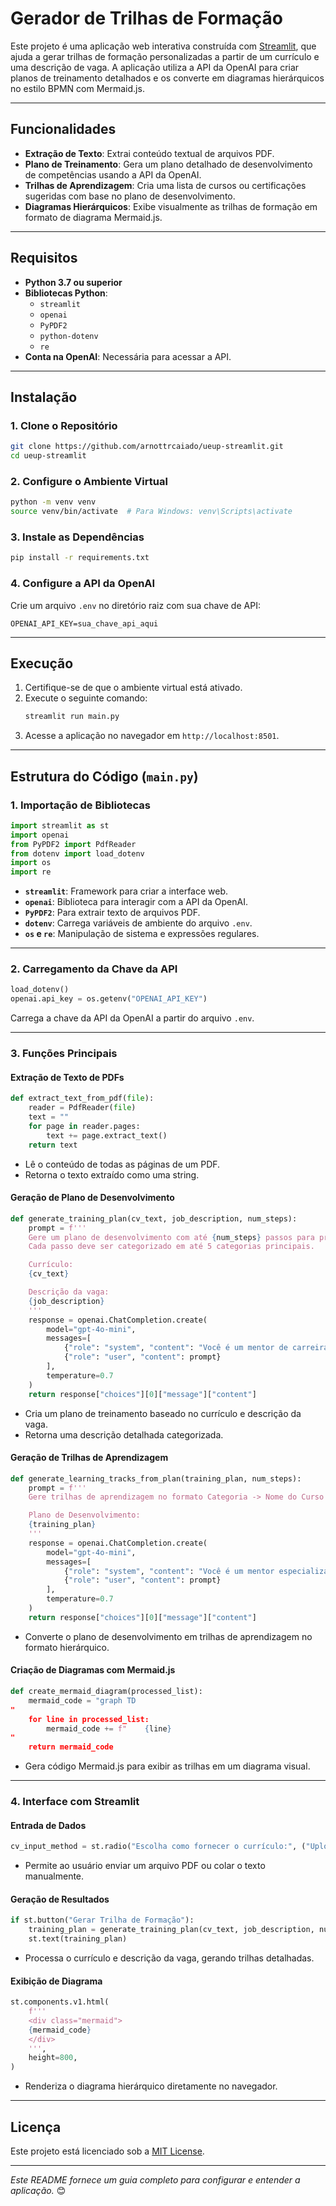 
# Gerador de Trilhas de Formação

Este projeto é uma aplicação web interativa construída com [Streamlit](https://streamlit.io/), que ajuda a gerar trilhas de formação personalizadas a partir de um currículo e uma descrição de vaga. A aplicação utiliza a API da OpenAI para criar planos de treinamento detalhados e os converte em diagramas hierárquicos no estilo BPMN com Mermaid.js.

---

## Funcionalidades

- **Extração de Texto**: Extrai conteúdo textual de arquivos PDF.
- **Plano de Treinamento**: Gera um plano detalhado de desenvolvimento de competências usando a API da OpenAI.
- **Trilhas de Aprendizagem**: Cria uma lista de cursos ou certificações sugeridas com base no plano de desenvolvimento.
- **Diagramas Hierárquicos**: Exibe visualmente as trilhas de formação em formato de diagrama Mermaid.js.

---

## Requisitos

- **Python 3.7 ou superior**
- **Bibliotecas Python**:
  - `streamlit`
  - `openai`
  - `PyPDF2`
  - `python-dotenv`
  - `re`
- **Conta na OpenAI**: Necessária para acessar a API.

---

## Instalação

### 1. Clone o Repositório
```bash
git clone https://github.com/arnottrcaiado/ueup-streamlit.git
cd ueup-streamlit
```

### 2. Configure o Ambiente Virtual
```bash
python -m venv venv
source venv/bin/activate  # Para Windows: venv\Scripts\activate
```

### 3. Instale as Dependências
```bash
pip install -r requirements.txt
```

### 4. Configure a API da OpenAI
Crie um arquivo `.env` no diretório raiz com sua chave de API:
```plaintext
OPENAI_API_KEY=sua_chave_api_aqui
```

---

## Execução

1. Certifique-se de que o ambiente virtual está ativado.
2. Execute o seguinte comando:
   ```bash
   streamlit run main.py
   ```
3. Acesse a aplicação no navegador em `http://localhost:8501`.

---

## Estrutura do Código (`main.py`)

### 1. Importação de Bibliotecas
```python
import streamlit as st
import openai
from PyPDF2 import PdfReader
from dotenv import load_dotenv
import os
import re
```
- **`streamlit`**: Framework para criar a interface web.
- **`openai`**: Biblioteca para interagir com a API da OpenAI.
- **`PyPDF2`**: Para extrair texto de arquivos PDF.
- **`dotenv`**: Carrega variáveis de ambiente do arquivo `.env`.
- **`os` e `re`**: Manipulação de sistema e expressões regulares.

---

### 2. Carregamento da Chave da API
```python
load_dotenv()
openai.api_key = os.getenv("OPENAI_API_KEY")
```
Carrega a chave da API da OpenAI a partir do arquivo `.env`.

---

### 3. Funções Principais

#### **Extração de Texto de PDFs**
```python
def extract_text_from_pdf(file):
    reader = PdfReader(file)
    text = ""
    for page in reader.pages:
        text += page.extract_text()
    return text
```
- Lê o conteúdo de todas as páginas de um PDF.
- Retorna o texto extraído como uma string.

#### **Geração de Plano de Desenvolvimento**
```python
def generate_training_plan(cv_text, job_description, num_steps):
    prompt = f'''
    Gere um plano de desenvolvimento com até {num_steps} passos para preencher lacunas de competências.
    Cada passo deve ser categorizado em até 5 categorias principais.

    Currículo:
    {cv_text}

    Descrição da vaga:
    {job_description}
    '''
    response = openai.ChatCompletion.create(
        model="gpt-4o-mini",
        messages=[
            {"role": "system", "content": "Você é um mentor de carreiras especializado."},
            {"role": "user", "content": prompt}
        ],
        temperature=0.7
    )
    return response["choices"][0]["message"]["content"]
```
- Cria um plano de treinamento baseado no currículo e descrição da vaga.
- Retorna uma descrição detalhada categorizada.

#### **Geração de Trilhas de Aprendizagem**
```python
def generate_learning_tracks_from_plan(training_plan, num_steps):
    prompt = f'''
    Gere trilhas de aprendizagem no formato Categoria -> Nome do Curso ou Certificação.

    Plano de Desenvolvimento:
    {training_plan}
    '''
    response = openai.ChatCompletion.create(
        model="gpt-4o-mini",
        messages=[
            {"role": "system", "content": "Você é um mentor especializado."},
            {"role": "user", "content": prompt}
        ],
        temperature=0.7
    )
    return response["choices"][0]["message"]["content"]
```
- Converte o plano de desenvolvimento em trilhas de aprendizagem no formato hierárquico.

#### **Criação de Diagramas com Mermaid.js**
```python
def create_mermaid_diagram(processed_list):
    mermaid_code = "graph TD
"
    for line in processed_list:
        mermaid_code += f"    {line}
"
    return mermaid_code
```
- Gera código Mermaid.js para exibir as trilhas em um diagrama visual.

---

### 4. Interface com Streamlit
#### Entrada de Dados
```python
cv_input_method = st.radio("Escolha como fornecer o currículo:", ("Upload de PDF", "Colar texto manualmente"))
```
- Permite ao usuário enviar um arquivo PDF ou colar o texto manualmente.

#### Geração de Resultados
```python
if st.button("Gerar Trilha de Formação"):
    training_plan = generate_training_plan(cv_text, job_description, num_steps)
    st.text(training_plan)
```
- Processa o currículo e descrição da vaga, gerando trilhas detalhadas.

#### Exibição de Diagrama
```python
st.components.v1.html(
    f'''
    <div class="mermaid">
    {mermaid_code}
    </div>
    ''',
    height=800,
)
```
- Renderiza o diagrama hierárquico diretamente no navegador.

---

## Licença

Este projeto está licenciado sob a [MIT License](LICENSE).

---

*Este README fornece um guia completo para configurar e entender a aplicação.* 😊
